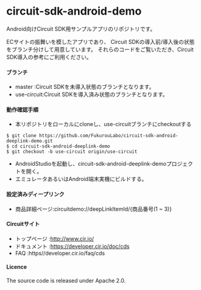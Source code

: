 circuit-sdk-android-demo
===================

Android向けCircuit SDK用サンプルアプリのリポジトリです。

ECサイトの振舞いを模したアプリであり、
Circuit SDKの導入前/導入後の状態をブランチ分けして用意しています。
それらのコードをご覧いただき、Circuit SDK導入の参考にご利用ください。

#### ブランチ
* master     :Circuit SDKを未導入状態のブランチとなります。
* use-circuit:Circuit SDKを導入済み状態のブランチとなります。

#### 動作確認手順
* 本リポジトリをローカルにcloneし、use-circuitブランチにcheckoutする
```
$ git clone https://github.com/FukurouLabo/circuit-sdk-android-deeplink-demo.git
$ cd circuit-sdk-android-deeplink-demo
$ git checkout -b use-circuit origin/use-circuit
```
* AndroidStudioを起動し、circuit-sdk-android-deeplink-demoプロジェクトを開く。
* エミュレータあるいはAndroid端末実機にビルドする。

#### 設定済みディープリンク
* 商品詳細ページ:circuitdemo://deepLinkItemId/{商品番号(1 ~ 3)}

#### Circuitサイト
* トップページ :http://www.cir.io/
* ドキュメント :https://developer.cir.io/doc/cds
* FAQ :https//developer.cir.io/faq/cds

#### Licence
The source code is released under Apache 2.0.
